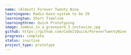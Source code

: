 ```yaml
---
name: (Almost) Forever Twenty Nine
learningone: Radix-base-system to be 29
learningtwo: Short Timeline
learningthree: Quick Prototyping
image: zombie_in_a_graveyard_3_instasize.jpg
github: https://github.com/CodeItQuick/ForeverTwentyNine
progress: complete
status: inactive
project_type: prototype
---
```


